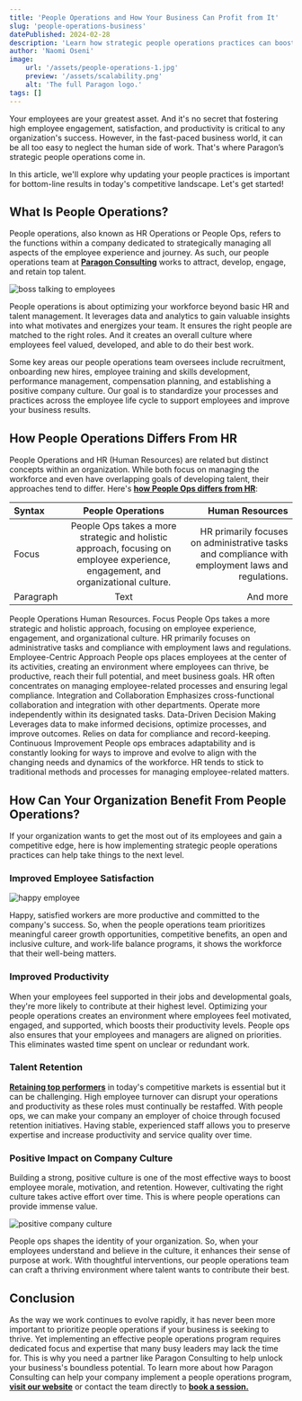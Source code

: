 ```yaml
---
title: 'People Operations and How Your Business Can Profit from It'
slug: 'people-operations-business'
datePublished: 2024-02-28
description: 'Learn how strategic people operations practices can boost employee engagement and productivity at your company. Read now to strengthen your workforce.'
author: 'Naomi Oseni'
image:
    url: '/assets/people-operations-1.jpg'
    preview: '/assets/scalability.png'
    alt: 'The full Paragon logo.'
tags: []
---
```


Your employees are your greatest asset. And it's no secret that fostering high employee engagement, satisfaction, and productivity is critical to any organization's success. However, in the fast-paced business world, it can be all too easy to neglect the human side of work. That's where Paragon’s strategic people operations come in.

In this article, we'll explore why updating your people practices is important for bottom-line results in today's competitive landscape. Let's get started!

## What Is People Operations?

People operations, also known as HR Operations or People Ops, refers to the functions within a company dedicated to strategically managing all aspects of the employee experience and journey. As such, our people operations team at **[Paragon Consulting](https://www.paragon.works/)** works to attract, develop, engage, and retain top talent.

![boss talking to employees](/assets/What-is-people-operations.jpg)
<!-- [Photo by Pavel Danilyuk from Pexels](https://www.pexels.com/photo/boss-talking-to-employees-7658409/) -->

People operations is about optimizing your workforce beyond basic HR and talent management. It leverages data and analytics to gain valuable insights into what motivates and energizes your team. It ensures the right people are matched to the right roles. And it creates an overall culture where employees feel valued, developed, and able to do their best work.

Some key areas our people operations team oversees include recruitment, onboarding new hires, employee training and skills development, performance management, compensation planning, and establishing a positive company culture. Our goal is to standardize your processes and practices across the employee life cycle to support employees and improve your business results.

## How People Operations Differs From HR

People Operations and HR (Human Resources) are related but distinct concepts within an organization. While both focus on managing the workforce and even have overlapping goals of developing talent, their approaches tend to differ. Here's **[how People Ops differs from HR](https://www.indeed.com/hire/c/info/people-operations-vs-human-resources-vs-human-relations?co=US)**:


| Syntax      | People Operations  | Human Resources     |
| :---        |    :----:   |          ---: |
| Focus      | People Ops takes a more strategic and holistic approach, focusing on employee experience, engagement, and organizational culture.       | HR primarily focuses on administrative tasks and compliance with employment laws and regulations.   |
| Paragraph   | Text        | And more      |

People Operations
Human Resources.
Focus
People Ops takes a more strategic and holistic approach, focusing on employee experience, engagement, and organizational culture.
HR primarily focuses on administrative tasks and compliance with employment laws and regulations.
Employee-Centric Approach
People ops places employees at the center of its activities, creating an environment where employees can thrive, be productive, reach their full potential, and meet business goals. 
HR often concentrates on managing employee-related processes and ensuring legal compliance.
Integration and Collaboration
Emphasizes cross-functional collaboration and integration with other departments.
Operate more independently within its designated tasks.
Data-Driven Decision Making
Leverages data to make informed decisions, optimize processes, and improve outcomes. 
Relies on data for compliance and record-keeping.
Continuous Improvement
People ops embraces adaptability and is constantly looking for ways to improve and evolve to align with the changing needs and dynamics of the workforce.
HR tends to stick to traditional methods and processes for managing employee-related matters.

## How Can Your Organization Benefit From People Operations?

If your organization wants to get the most out of its employees and gain a competitive edge, here is how implementing strategic people operations practices can help take things to the next level.
### Improved Employee Satisfaction

![happy employee](/assets/employee-satisfaction.jpg)
<!-- [Photo by Andrea Piacquadio from Pexels](https://www.pexels.com/photo/laughing-businesswoman-working-in-office-with-laptop-3756679/) -->

Happy, satisfied workers are more productive and committed to the company's success. So, when the people operations team prioritizes meaningful career growth opportunities, competitive benefits, an open and inclusive culture, and work-life balance programs, it shows the workforce that their well-being matters.

### Improved Productivity

When your employees feel supported in their jobs and developmental goals, they're more likely to contribute at their highest level. Optimizing your people operations creates an environment where employees feel motivated, engaged, and supported, which boosts their productivity levels. People ops also ensures that your employees and managers are aligned on priorities. This eliminates wasted time spent on unclear or redundant work.

### Talent Retention

**[Retaining top performers](https://corporatefinanceinstitute.com/resources/management/employee-retention/)** in today's competitive markets is essential but it can be challenging. High employee turnover can disrupt your operations and productivity as these roles must continually be restaffed. With people ops, we can make your company an employer of choice through focused retention initiatives. Having stable, experienced staff allows you to preserve expertise and increase productivity and service quality over time.

### Positive Impact on Company Culture

Building a strong, positive culture is one of the most effective ways to boost employee morale, motivation, and retention. However, cultivating the right culture takes active effort over time. This is where people operations can provide immense value.

![positive company culture](/assets/positive-company-culture.jpg)
<!-- [Photo by Anna Shvets from Pexels](https://www.pexels.com/photo/multiethnic-cheerful-colleagues-looking-at-stickers-and-smiling-5324986/) -->

People ops shapes the identity of your organization. So, when your employees understand and believe in the culture, it enhances their sense of purpose at work. With thoughtful interventions, our people operations team can craft a thriving environment where talent wants to contribute their best.

## Conclusion

As the way we work continues to evolve rapidly, it has never been more important to prioritize people operations if your business is seeking to thrive. Yet implementing an effective people operations program requires dedicated focus and expertise that many busy leaders may lack the time for. This is why you need a partner like Paragon Consulting to help unlock your business's boundless potential. To learn more about how Paragon Consulting can help your company implement a people operations program, **[visit our website](https://www.paragon.works/)** or contact the team directly to **[book a session.](https://topmate.io/paragonconsulting)** 

